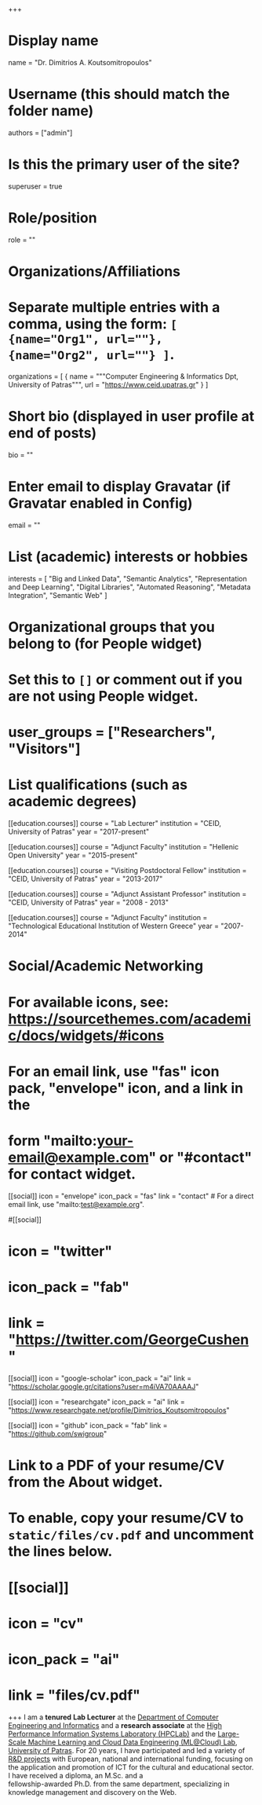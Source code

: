 +++
# Display name
name = "Dr. Dimitrios A. Koutsomitropoulos"

# Username (this should match the folder name)
authors = ["admin"]

# Is this the primary user of the site?
superuser = true

# Role/position
role = ""

# Organizations/Affiliations
#   Separate multiple entries with a comma, using the form: `[ {name="Org1", url=""}, {name="Org2", url=""} ]`.
organizations = [ { name = """Computer Engineering & Informatics Dpt,
University of Patras""", url = "https://www.ceid.upatras.gr" } ]

# Short bio (displayed in user profile at end of posts)
bio = ""

# Enter email to display Gravatar (if Gravatar enabled in Config)
email = ""

# List (academic) interests or hobbies
interests = [
"Big and Linked Data",
"Semantic Analytics",
"Representation and Deep Learning",
"Digital Libraries",
"Automated Reasoning",
"Metadata Integration",
"Semantic Web"
]

# Organizational groups that you belong to (for People widget)
#   Set this to `[]` or comment out if you are not using People widget.
# user_groups = ["Researchers", "Visitors"]

# List qualifications (such as academic degrees)
[[education.courses]]
 course = "Lab Lecturer"
 institution = "CEID, University of Patras"
 year = "2017-present"

 [[education.courses]]
 course = "Adjunct Faculty"
 institution = "Hellenic Open University"
 year = "2015-present"

 [[education.courses]]
 course = "Visiting Postdoctoral Fellow"
 institution = "CEID, University of Patras"
 year = "2013-2017"

 [[education.courses]]
 course = "Adjunct Assistant Professor"
 institution = "CEID, University of Patras"
 year = "2008 - 2013"

 [[education.courses]]
 course = "Adjunct Faculty"
 institution = "Technological Educational Institution of Western Greece"
 year = "2007-2014"


# Social/Academic Networking
# For available icons, see: https://sourcethemes.com/academic/docs/widgets/#icons
#   For an email link, use "fas" icon pack, "envelope" icon, and a link in the
#   form "mailto:your-email@example.com" or "#contact" for contact widget.

[[social]]
  icon = "envelope"
  icon_pack = "fas"
  link = "contact"  # For a direct email link, use "mailto:test@example.org".

#[[social]]
# icon = "twitter"
#  icon_pack = "fab"
#  link = "https://twitter.com/GeorgeCushen"

[[social]]
  icon = "google-scholar"
  icon_pack = "ai"
  link = "https://scholar.google.gr/citations?user=m4iVA70AAAAJ"

 [[social]]
  icon = "researchgate"
  icon_pack = "ai"
  link = "https://www.researchgate.net/profile/Dimitrios_Koutsomitropoulos"

[[social]]
 icon = "github"
 icon_pack = "fab"
 link = "https://github.com/swigroup"

# Link to a PDF of your resume/CV from the About widget.
# To enable, copy your resume/CV to `static/files/cv.pdf` and uncomment the lines below.
# [[social]]
#   icon = "cv"
#   icon_pack = "ai"
#   link = "files/cv.pdf"

+++
I am a **tenured** **Lab Lecturer** at the [Department of Computer
Engineering and Informatics](http://www.ceid.upatras.gr/) and a
**research associate** at the [High Performance Information Systems
Laboratory (HPCLab)](http://www.hpclab.ceid.upatras.gr) and the [Large-Scale Machine Learning and Cloud Data Engineering (ML@Cloud) Lab](http://mlcloud.wpnet.upatras.gr/mlcloud-profile/), [University of
Patras](http://www.upatras.gr/).  For 20 years, I have participated and led a variety of [R&D projects](#projects) with European, national and international funding, focusing on the application and promotion of ICT for the cultural and educational sector. I have received a diploma, an M.Sc. and a	
fellowship-awarded Ph.D. from the same department, specializing in knowledge management and discovery on the Web.
